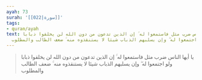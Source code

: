 ```yaml
---
ayah: 73
surah: '[[022|سورة]]'
tags:
- quran/ayah
text: يا أيها الناس ضرب مثل فاستمعوا له ۚ إن الذين تدعون من دون الله لن يخلقوا ذبابا
  ولو اجتمعوا له ۖ وإن يسلبهم الذباب شيئا لا يستنقذوه منه ۚ ضعف الطالب والمطلوب
---
```

> يا أيها الناس ضرب مثل فاستمعوا له ۚ إن الذين تدعون من دون الله لن يخلقوا ذبابا ولو اجتمعوا له ۖ وإن يسلبهم الذباب شيئا لا يستنقذوه منه ۚ ضعف الطالب والمطلوب
